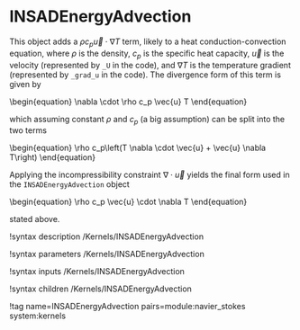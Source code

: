 # INSADEnergyAdvection

This object adds a $\rho c_p \vec u \cdot \nabla T$ term, likely to a heat
conduction-convection equation, where $\rho$ is the density, $c_p$ is the
specific heat capacity,
$\vec u$ is the velocity (represented by `_U` in the code), and $\nabla T$ is the temperature gradient
(represented by `_grad_u` in the code). The divergence form of this term is
given by

\begin{equation}
\nabla \cdot \rho c_p \vec{u} T
\end{equation}

which assuming constant $\rho$ and $c_p$ (a big assumption) can be split into
the two terms

\begin{equation}
\rho c_p\left(T \nabla \cdot \vec{u} + \vec{u} \nabla T\right)
\end{equation}

Applying the incompressibility constraint $\nabla \cdot \vec{u}$ yields the
final form used in the `INSADEnergyAdvection` object

\begin{equation}
\rho c_p \vec{u} \cdot \nabla T
\end{equation}

stated above.

!syntax description /Kernels/INSADEnergyAdvection

!syntax parameters /Kernels/INSADEnergyAdvection

!syntax inputs /Kernels/INSADEnergyAdvection

!syntax children /Kernels/INSADEnergyAdvection

!tag name=INSADEnergyAdvection pairs=module:navier_stokes system:kernels
